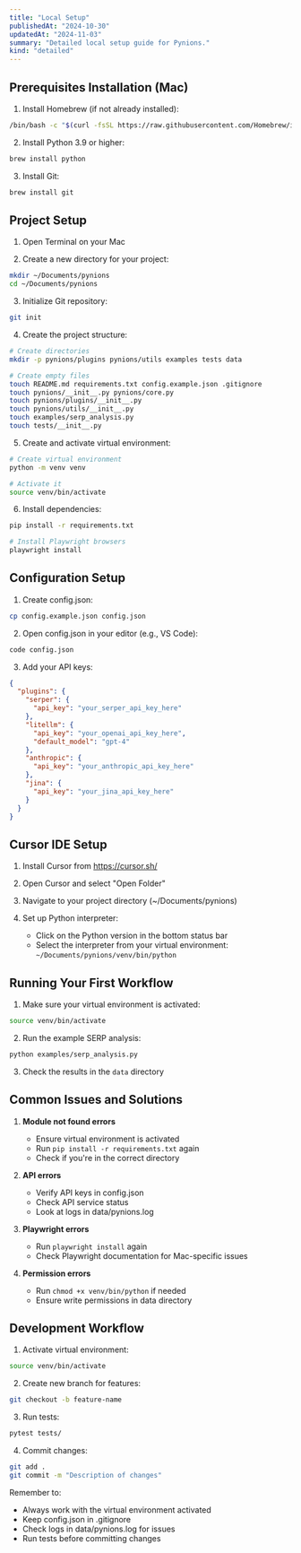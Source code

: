 ```yaml
---
title: "Local Setup"
publishedAt: "2024-10-30"
updatedAt: "2024-11-03"
summary: "Detailed local setup guide for Pynions."
kind: "detailed"
---
```


## Prerequisites Installation (Mac)

1. Install Homebrew (if not already installed):
```bash
/bin/bash -c "$(curl -fsSL https://raw.githubusercontent.com/Homebrew/install/HEAD/install.sh)"
```

2. Install Python 3.9 or higher:
```bash
brew install python
```

3. Install Git:
```bash
brew install git
```

## Project Setup

1. Open Terminal on your Mac

2. Create a new directory for your project:
```bash
mkdir ~/Documents/pynions
cd ~/Documents/pynions
```

3. Initialize Git repository:
```bash
git init
```

4. Create the project structure:
```bash
# Create directories
mkdir -p pynions/plugins pynions/utils examples tests data

# Create empty files
touch README.md requirements.txt config.example.json .gitignore
touch pynions/__init__.py pynions/core.py
touch pynions/plugins/__init__.py
touch pynions/utils/__init__.py
touch examples/serp_analysis.py
touch tests/__init__.py
```

5. Create and activate virtual environment:
```bash
# Create virtual environment
python -m venv venv

# Activate it
source venv/bin/activate
```

6. Install dependencies:
```bash
pip install -r requirements.txt

# Install Playwright browsers
playwright install
```

## Configuration Setup

1. Create config.json:
```bash
cp config.example.json config.json
```

2. Open config.json in your editor (e.g., VS Code):
```bash
code config.json
```

3. Add your API keys:
```json
{
  "plugins": {
    "serper": {
      "api_key": "your_serper_api_key_here"
    },
    "litellm": {
      "api_key": "your_openai_api_key_here",
      "default_model": "gpt-4"
    },
    "anthropic": {
      "api_key": "your_anthropic_api_key_here"
    },
    "jina": {
      "api_key": "your_jina_api_key_here"
    }
  }
}
```

## Cursor IDE Setup

1. Install Cursor from https://cursor.sh/

2. Open Cursor and select "Open Folder"

3. Navigate to your project directory (~/Documents/pynions)

4. Set up Python interpreter:
   - Click on the Python version in the bottom status bar
   - Select the interpreter from your virtual environment:
     `~/Documents/pynions/venv/bin/python`

## Running Your First Workflow

1. Make sure your virtual environment is activated:
```bash
source venv/bin/activate
```

2. Run the example SERP analysis:
```bash
python examples/serp_analysis.py
```

3. Check the results in the `data` directory

## Common Issues and Solutions

1. **Module not found errors**
   - Ensure virtual environment is activated
   - Run `pip install -r requirements.txt` again
   - Check if you're in the correct directory

2. **API errors**
   - Verify API keys in config.json
   - Check API service status
   - Look at logs in data/pynions.log

3. **Playwright errors**
   - Run `playwright install` again
   - Check Playwright documentation for Mac-specific issues

4. **Permission errors**
   - Run `chmod +x venv/bin/python` if needed
   - Ensure write permissions in data directory

## Development Workflow

1. Activate virtual environment:
```bash
source venv/bin/activate
```

2. Create new branch for features:
```bash
git checkout -b feature-name
```

3. Run tests:
```bash
pytest tests/
```

4. Commit changes:
```bash
git add .
git commit -m "Description of changes"
```

Remember to:
- Always work with the virtual environment activated
- Keep config.json in .gitignore
- Check logs in data/pynions.log for issues
- Run tests before committing changes
